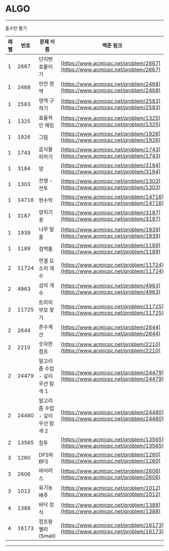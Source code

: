 # ALGO

---
홀수만 풀기

| 레벨 | 번호  | 문제 이름           | 백준 링크 | 날짜 | mirim | eizi |
|------|------|-----------------|------------|------|------|------|
| 1    | 2667 | 단지번호붙이기    | [https://www.acmicpc.net/problem/2667](https://www.acmicpc.net/problem/2667) |  |  | 🐥 |
| 1    | 2468 | 안전 영역        | [https://www.acmicpc.net/problem/2468](https://www.acmicpc.net/problem/2468) |  |  | 🐥 |
| 1    | 2583 | 영역 구하기      | [https://www.acmicpc.net/problem/2583](https://www.acmicpc.net/problem/2583) |  |  | 🤬 |
| 1    | 1325 | 효율적인 해킹    | [https://www.acmicpc.net/problem/1325](https://www.acmicpc.net/problem/1325) |  |  |  |
| 1    | 1926 | 그림            | [https://www.acmicpc.net/problem/1926](https://www.acmicpc.net/problem/1926) |  |  | 🐥 |
| 1    | 1743 | 음식물 피하기    | [https://www.acmicpc.net/problem/1743](https://www.acmicpc.net/problem/1743) |  |  |  |
| 1    | 3184 | 양              | [https://www.acmicpc.net/problem/3184](https://www.acmicpc.net/problem/3184) |  |  |  |
| 1    | 1303 | 전쟁 - 전투      | [https://www.acmicpc.net/problem/1303](https://www.acmicpc.net/problem/1303) |  |  |  |
| 1    | 14716 | 현수막         | [https://www.acmicpc.net/problem/14716](https://www.acmicpc.net/problem/14716) |  |  |  |
| 1    | 3187 | 양치기 꿍       | [https://www.acmicpc.net/problem/3187](https://www.acmicpc.net/problem/3187) |  |  | 🐥 |
| 1    | 1939 | 나무 탈출      | [https://www.acmicpc.net/problem/1939](https://www.acmicpc.net/problem/1939) |  |  |  |
| 1    | 1189 | 컴백홈         | [https://www.acmicpc.net/problem/1189](https://www.acmicpc.net/problem/1189) |  |  |  |
| 2    | 11724 | 연결 요소의 개수 | [https://www.acmicpc.net/problem/11724](https://www.acmicpc.net/problem/11724) |  |  |  |
| 2    | 4963  | 섬의 개수       | [https://www.acmicpc.net/problem/4963](https://www.acmicpc.net/problem/4963) |  |  |  |
| 2    | 11725 | 트리의 부모 찾기 | [https://www.acmicpc.net/problem/11725](https://www.acmicpc.net/problem/11725) |  |  |  |
| 2    | 2644  | 촌수계산       | [https://www.acmicpc.net/problem/2644](https://www.acmicpc.net/problem/2644) |  |  |  |
| 2    | 2210  | 숫자판 점프     | [https://www.acmicpc.net/problem/2210](https://www.acmicpc.net/problem/2210) |  |  |  |
| 2    | 24479 | 알고리즘 수업 - 깊이 우선 탐색 1 | [https://www.acmicpc.net/problem/24479](https://www.acmicpc.net/problem/24479) |  |  |  |
| 2    | 24480 | 알고리즘 수업 - 깊이 우선 탐색 2 | [https://www.acmicpc.net/problem/24480](https://www.acmicpc.net/problem/24480) |  |  |  |
| 2    | 13565 | 침투           | [https://www.acmicpc.net/problem/13565](https://www.acmicpc.net/problem/13565) |  |  |  |
| 3    | 1260  | DFS와 BFS      | [https://www.acmicpc.net/problem/1260](https://www.acmicpc.net/problem/1260) |  |  |  |
| 3    | 2606  | 바이러스       | [https://www.acmicpc.net/problem/2606](https://www.acmicpc.net/problem/2606) |  |  |  |
| 3    | 1012  | 유기농 배추     | [https://www.acmicpc.net/problem/1012](https://www.acmicpc.net/problem/1012) |  |  |  |
| 4    | 1388  | 바닥 장식      | [https://www.acmicpc.net/problem/1388](https://www.acmicpc.net/problem/1388) |  |  |  |
| 4    | 16173 | 점프왕 쩰리 (Small) | [https://www.acmicpc.net/problem/16173](https://www.acmicpc.net/problem/16173) |  |  |  |

---

